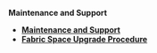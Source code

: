 <strong>Maintenance and Support<strong>

<ul>      
<li><a href="/articles/98_maintenance_and_operational/Maintenance/K2view_Maintenance_and_Support.md">Maintenance and Support</a></li>
<li><a href="/articles/98_maintenance_and_operational/Maintenance/Fabric%20Space%20Upgrade.md">Fabric Space Upgrade Procedure</a></li>
</ul>


